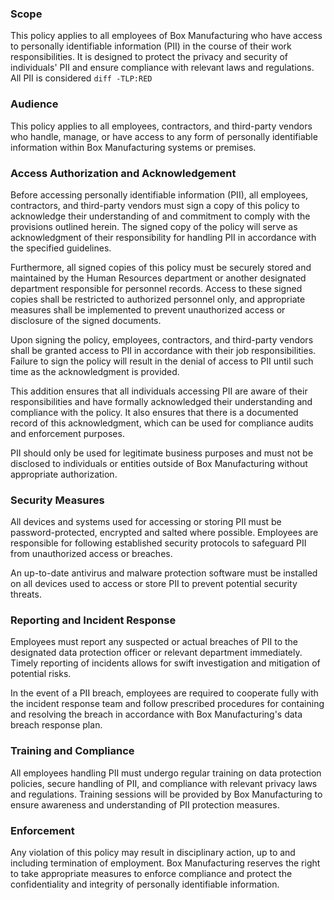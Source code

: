 ### Scope
This policy applies to all employees of Box Manufacturing who have access to personally identifiable information (PII) in the course of their work responsibilities.
It is designed to protect the privacy and security of individuals' PII and ensure compliance with relevant laws and regulations. All PII is considered ```diff -TLP:RED```

### Audience
This policy applies to all employees, contractors, and third-party vendors who handle, manage, or have access to any form of personally identifiable information within Box Manufacturing systems or premises.

### Access Authorization and Acknowledgement

Before accessing personally identifiable information (PII), all employees, contractors, and third-party vendors must sign a copy of this policy to acknowledge
their understanding of and commitment to comply with the provisions outlined herein. The signed copy of the policy will serve as acknowledgment of their responsibility for handling PII in accordance with the specified guidelines.

Furthermore, all signed copies of this policy must be securely stored and maintained by the Human Resources department or another designated department responsible for personnel records.
Access to these signed copies shall be restricted to authorized personnel only, and appropriate measures shall be implemented to prevent unauthorized access or disclosure of the signed documents.

Upon signing the policy, employees, contractors, and third-party vendors shall be granted access to PII in accordance with their job responsibilities.
Failure to sign the policy will result in the denial of access to PII until such time as the acknowledgment is provided.

This addition ensures that all individuals accessing PII are aware of their responsibilities and have formally acknowledged their understanding
and compliance with the policy. It also ensures that there is a documented record of this acknowledgment, which can be used for compliance audits and enforcement purposes.

PII should only be used for legitimate business purposes and must not be disclosed to individuals or entities outside of Box Manufacturing without appropriate authorization.

### Security Measures
All devices and systems used for accessing or storing PII must be password-protected, encrypted and salted where possible. Employees are responsible for following established security protocols to safeguard PII from unauthorized access or breaches.

An up-to-date antivirus and malware protection software must be installed on all devices used to access or store PII to prevent potential security threats.

### Reporting and Incident Response
Employees must report any suspected or actual breaches of PII to the designated data protection officer or relevant department immediately. Timely reporting of incidents allows for swift investigation and mitigation of potential risks.

In the event of a PII breach, employees are required to cooperate fully with the incident response team and follow prescribed procedures for containing and resolving the breach in accordance with Box Manufacturing's data breach response plan.

### Training and Compliance
All employees handling PII must undergo regular training on data protection policies, secure handling of PII, and compliance with relevant privacy laws and regulations.
Training sessions will be provided by Box Manufacturing to ensure awareness and understanding of PII protection measures.

### Enforcement
Any violation of this policy may result in disciplinary action, up to and including termination of employment.
Box Manufacturing reserves the right to take appropriate measures to enforce compliance and protect the confidentiality and integrity of personally identifiable information.
